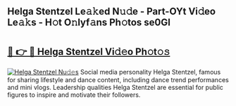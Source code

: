 ## Helga Stentzel Le𝚊𝚔ed N𝚞𝚍e - Part-OYt Vi𝚍eo Le𝚊𝚔s - H𝚘t O𝚗lyf𝚊ns Ph𝚘tos se0GI

# <h2><a href="http://hf8fy2r.feru.top/?c=Helga+Stentzel">🔗 👉 🔴 Helga Stentzel Vi𝚍𝚎o Ph𝚘t𝚘𝚜</a></h2>

[![Helga Stentzel Nu𝚍𝚎s](https://i.imgur.com/0TWrTi3.gif)](http://hf8fy2r.feru.top/?c=Helga+Stentzel)
Social media personality Helga Stentzel, famous for sharing lifestyle and dance content, including dance trend performances and mini vlogs. Leadership qualities Helga Stentzel are essential for public figures to inspire and motivate their followers. 
